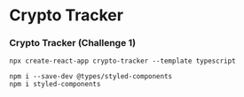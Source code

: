 # Crypto Tracker

### Crypto Tracker (Challenge 1)

    npx create-react-app crypto-tracker --template typescript

    npm i --save-dev @types/styled-components
    npm i styled-components
